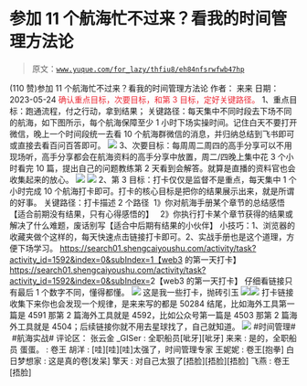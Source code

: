 # 参加 11 个航海忙不过来？看我的时间管理方法论

> 原文：[`www.yuque.com/for_lazy/thfiu8/eh84nfsrwfwb47hp`](https://www.yuque.com/for_lazy/thfiu8/eh84nfsrwfwb47hp)

<ne-h2 id="a6e31f2e" data-lake-id="a6e31f2e"><ne-heading-ext><ne-heading-anchor></ne-heading-anchor><ne-heading-fold></ne-heading-fold></ne-heading-ext><ne-heading-content><ne-text id="u4c58d332">(110 赞)参加 11 个航海忙不过来？看我的时间管理方法论</ne-text></ne-heading-content></ne-h2> <ne-p id="ua00311b5" data-lake-id="ua00311b5"><ne-text id="u20358dce">作者： 来来</ne-text></ne-p> <ne-p id="u54739bde" data-lake-id="u54739bde"><ne-text id="u66b87bb8">日期：2023-05-24</ne-text></ne-p> <ne-h1 id="443ea5a5" data-lake-id="443ea5a5"><ne-heading-ext><ne-heading-anchor></ne-heading-anchor><ne-heading-fold></ne-heading-fold></ne-heading-ext><ne-heading-content><ne-text id="ue77c8af6" style="color: rgb(236, 40, 52);">确认重点目标，次要目标，和第 3 目标，定好关键路径。</ne-text></ne-heading-content></ne-h1> <ne-p id="u72a2ee5f" data-lake-id="u72a2ee5f"><ne-text id="u3e1ef0cd">1、</ne-text><ne-text id="uf2f8cdbe" ne-bold="true">重点目标：</ne-text><ne-text id="u0b01ef94">跑通流程，付之行动，拿到结果；</ne-text></ne-p> <ne-p id="ubbeb8b0d" data-lake-id="ubbeb8b0d"><ne-text id="ua0ee8326" ne-bold="true">关键路径：</ne-text><ne-text id="u7bf42b66">每天集中不同时段去下场不同的航海，如下图所示，每个航海保障至少 1 小时下场实操时间。记住白天不要打开微信，晚上一个时间段统一去看 10 个航海群微信的消息，并归纳总结到飞书即可或直接去看百问百答即可。</ne-text></ne-p> <ne-p id="u0f76db84" data-lake-id="u0f76db84"><ne-card data-card-name="image" data-card-type="inline" id="QafHs" data-event-boundary="card">![](img/98fb5b58af813c64a8185a20b9cc58c0.png)</ne-card></ne-p> <ne-p id="u518c04b0" data-lake-id="u518c04b0"><ne-text id="uaaf7efc9">3、</ne-text><ne-text id="u50b2d299" ne-bold="true">次要目标：</ne-text><ne-text id="u5f473a66">每周周二周四的高手分享可以不用现场听，高手分享都会在航海资料的高手分享中放置，周二/四晚上集中花 3 个小时看完 10 篇，提出自己的问题教练第 2 天看到会解答。就算是直播的资料官也会收集起来的放心。</ne-text></ne-p> <ne-p id="u202ac929" data-lake-id="u202ac929"><ne-card data-card-name="image" data-card-type="inline" id="eFZnl" data-event-boundary="card">![](img/b6dfd7c1b744413e6aa7a2ad3d8e0c64.png)</ne-card></ne-p> <ne-p id="u37bbb497" data-lake-id="u37bbb497"><ne-card data-card-name="image" data-card-type="inline" id="WPzbV" data-event-boundary="card">![](img/b000c508cd9b1f3bea8ccb7d7a8f367e.png)</ne-card></ne-p> <ne-p id="u4c77d6e9" data-lake-id="u4c77d6e9"><ne-text id="u6193b529">2、</ne-text><ne-text id="u14d76fc5" ne-bold="true">第 3 目标：</ne-text><ne-text id="u04375dcd">打卡仅仅是监督不是重点，每天集中 1 个小时完成 10 个航海打卡即可。打卡的核心目标是把你的结果展示出来，就是所谓的好事。</ne-text></ne-p> <ne-p id="ueedc1e49" data-lake-id="ueedc1e49"><ne-text id="u8d35834e" ne-bold="true">关键路径：</ne-text><ne-text id="u0db7b608">打卡描述 2 个路径  1》你对航海手册某个章节的总结感悟【适合前期没有结果，只有心得感悟的】   2》你执行打卡某个章节获得的结果或解决了什么难题，废话别写【适合中后期有结果的小伙伴】</ne-text></ne-p> <ne-p id="u18793b07" data-lake-id="u18793b07"><ne-text id="u7ba074d6" ne-bold="true">小技巧：</ne-text><ne-text id="u7a874eee">1、浏览器的收藏夹做个这样的，每天快速点击链接打卡即可。2、实战手册也是这个道理，方便下场学习。</ne-text></ne-p> <ne-p id="uc41cecef" data-lake-id="uc41cecef"><ne-text id="u04e3d533">https://search01.shengcaiyoushu.com/activity/task?activity_id=1592&index=0&subIndex=1【web3 的第一天打卡】</ne-text></ne-p> <ne-p id="u09df293d" data-lake-id="u09df293d">[<ne-text id="u87b39688">https://search01.shengcaiyoushu.com/activity/task?activity_id=1592&index=0&subIndex=</ne-text>](https://search01.shengcaiyoushu.com/activity/task?activity_id=1592&index=0&subIndex=1)<ne-text id="uea312602">2【web3 的第一天打卡】</ne-text></ne-p> <ne-p id="u790e63e0" data-lake-id="u790e63e0"><ne-text id="u2e474a9a">仔细看链接只有最后 1 个数字不同，懂得都懂。</ne-text></ne-p> <ne-p id="u0a519e15" data-lake-id="u0a519e15"><ne-card data-card-name="image" data-card-type="inline" id="BaXOq" data-event-boundary="card">![](img/8d044d8bdc72cd9f6489244ea377fb36.png)</ne-card></ne-p> <ne-p id="ua53cd331" data-lake-id="ua53cd331"><ne-text id="u7a8ef41c">这是我一些打卡，抛砖引玉</ne-text></ne-p> <ne-p id="u4daf76c9" data-lake-id="u4daf76c9"><ne-card data-card-name="image" data-card-type="inline" id="CZiSd" data-event-boundary="card">![](img/52a7cc5bdfa91d4208ed72baac6e298f.png)</ne-card><ne-card data-card-name="image" data-card-type="inline" id="S47pE" data-event-boundary="card">![](img/30c5e7958f5ed9aec27f5de99ebad68b.png)</ne-card></ne-p> <ne-p id="u6fce9587" data-lake-id="u6fce9587"><ne-text id="u23d235ca">打卡链接收集下来你也会发现一个规律，是来来写的都是 50284 结尾，比如海外工具第一篇是 4591 那第 2 篇海外工具就是 4592，比如公众号第一篇是 4503 那第 2 篇海外工具就是 4504；后续链接你就不用去星球找了，自己就知道。</ne-text></ne-p> <ne-p id="ub2fb8c8c" data-lake-id="ub2fb8c8c"><ne-card data-card-name="image" data-card-type="inline" id="zlNdj" data-event-boundary="card">![](img/750580796394859bd5a89b34201e858d.png)</ne-card></ne-p> <ne-p id="ud11b8254" data-lake-id="ud11b8254"><ne-text id="u38eb99d6">#时间管理#  #航海实战#</ne-text></ne-p> <ne-hole id="u0252a537" data-lake-id="u0252a537"><ne-card data-card-name="hr" data-card-type="block" id="eGPED" data-event-boundary="card"><ne-p id="ue64378d6" data-lake-id="ue64378d6"><ne-text id="ub511f7fb">评论区：</ne-text></ne-p> <ne-p id="ue6085552" data-lake-id="ue6085552"><ne-text id="u4c81398e">张云金 _GISer : 全职船员[呲牙][呲牙]</ne-text> <ne-text id="uad8f9dff">来来 : 是的，全职船员</ne-text> <ne-text id="u8a4866f9">蛋蛋。 : 卷王</ne-text> <ne-text id="u942a2468">胡洋 : [哇][哇][哇]太强了，时间管理专家</ne-text> <ne-text id="ueb55d783">王妮妮 : 卷王[抱拳]</ne-text> <ne-text id="ue6960af9">白日梦想家 : 这是真的卷[发呆]</ne-text> <ne-text id="u9552764a">擎天 : 对自己太狠了[捂脸][捂脸][捂脸]</ne-text> <ne-text id="ubce1096a">飞燕 : 卷王[捂脸]</ne-text></ne-p></ne-card></ne-hole>